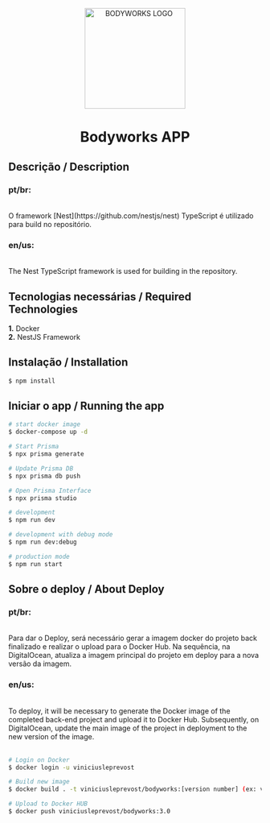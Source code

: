 <p align="center">
  <a href="http://nestjs.com/" target="blank"><img src="https://cdn.discordapp.com/attachments/706989572965400586/1177304601003835434/logo_1.png" width="200" alt="BODYWORKS LOGO" /></a>
</p>

[circleci-image]: https://img.shields.io/circleci/build/github/nestjs/nest/master?token=abc123def456
[circleci-url]: https://circleci.com/gh/nestjs/nest

  <h1><p align="center">Bodyworks APP</p></h1>

## Descrição / Description
<h3><b>pt/br: </b></h3><br>
O framework [Nest](https://github.com/nestjs/nest) TypeScript é utilizado para build no repositório. <br>
<h3><b>en/us: </b></h3><br>
The Nest TypeScript framework is used for building in the repository.

## Tecnologias necessárias / Required Technologies
<b>1.</b> Docker<br>
<b>2.</b> NestJS Framework

## Instalação / Installation

```bash
$ npm install
```

## Iniciar o app / Running the app

```bash
# start docker image
$ docker-compose up -d

# Start Prisma
$ npx prisma generate

# Update Prisma DB
$ npx prisma db push

# Open Prisma Interface
$ npx prisma studio

# development
$ npm run dev

# development with debug mode
$ npm run dev:debug

# production mode
$ npm run start
```


## Sobre o deploy / About Deploy

<h3><b>pt/br: </b></h3><br>
Para dar o Deploy, será necessário gerar a imagem docker do projeto back finalizado e realizar o upload para o Docker Hub. Na sequência, na DigitalOcean, atualiza a imagem principal do projeto em deploy para a nova versão da imagem. <br>
<h3><b>en/us: </b></h3><br>
To deploy, it will be necessary to generate the Docker image of the completed back-end project and upload it to Docker Hub. Subsequently, on DigitalOcean, update the main image of the project in deployment to the new version of the image.<br><br>


```bash
# Login on Docker
$ docker login -u viniciusleprevost

# Build new image
$ docker build . -t viniciusleprevost/bodyworks:[version number] (ex: viniciusleprevost/bodyworks:3.0)

# Upload to Docker HUB
$ docker push viniciusleprevost/bodyworks:3.0
```